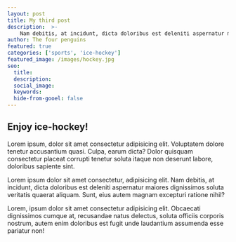 ```yaml
---
layout: post
title: My third post
description:  >-
    Nam debitis, at incidunt, dicta doloribus est deleniti aspernatur maiores dignissimos soluta veritatis quaerat aliquam.
author: The four penguins
featured: true
categories: ['sports', 'ice-hockey']
featured_image: /images/hockey.jpg
seo:
  title:
  description:
  social_image:
  keywords:
  hide-from-gooel: false
---
```


## Enjoy ice-hockey!

Lorem ipsum, dolor sit amet consectetur adipisicing elit. Voluptatem dolore tenetur accusantium quasi. Culpa, earum dicta? Dolor quisquam consectetur placeat corrupti tenetur soluta itaque non deserunt labore, doloribus sapiente sint.

Lorem ipsum dolor sit amet consectetur, adipisicing elit. Nam debitis, at incidunt, dicta doloribus est deleniti aspernatur maiores dignissimos soluta veritatis quaerat aliquam. Sunt, eius autem magnam excepturi ratione nihil?

Lorem, ipsum dolor sit amet consectetur adipisicing elit. Obcaecati dignissimos cumque at, recusandae natus delectus, soluta officiis corporis nostrum, autem enim doloribus est fugit unde laudantium assumenda esse pariatur non!

